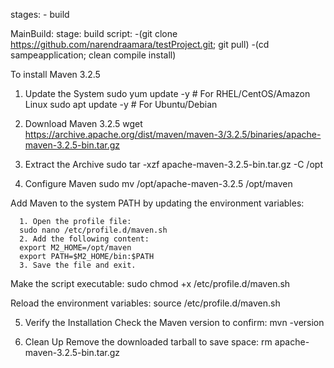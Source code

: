 stages:
      - build

MainBuild:
      stage: build
      script: 
             -(git clone https://github.com/narendraamara/testProject.git; git pull)
             -(cd sampeapplication; clean compile install)



To install Maven 3.2.5
1. Update the System
sudo yum update -y  # For RHEL/CentOS/Amazon Linux
sudo apt update -y  # For Ubuntu/Debian

2. Download Maven 3.2.5
wget https://archive.apache.org/dist/maven/maven-3/3.2.5/binaries/apache-maven-3.2.5-bin.tar.gz

3. Extract the Archive
sudo tar -xzf apache-maven-3.2.5-bin.tar.gz -C /opt

4. Configure Maven
sudo mv /opt/apache-maven-3.2.5 /opt/maven

Add Maven to the system PATH by updating the environment variables:

      1. Open the profile file:
      sudo nano /etc/profile.d/maven.sh
      2. Add the following content:
      export M2_HOME=/opt/maven
      export PATH=$M2_HOME/bin:$PATH
      3. Save the file and exit.

Make the script executable:
sudo chmod +x /etc/profile.d/maven.sh

Reload the environment variables:
source /etc/profile.d/maven.sh

5. Verify the Installation
Check the Maven version to confirm:
mvn -version

6. Clean Up
Remove the downloaded tarball to save space:
rm apache-maven-3.2.5-bin.tar.gz



